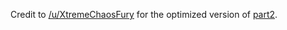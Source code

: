 Credit to [/u/XtremeChaosFury](https://www.reddit.com/user/XtremeChaosFury/) for the optimized version of 
[part2](https://github.com/spenpal2000/adventofcode/blob/main/2021/day6/day6.py).